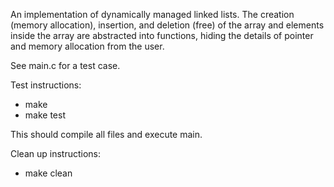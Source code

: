 An implementation of dynamically managed linked lists. 
The creation (memory allocation), insertion, and deletion (free) of the array
and elements inside the array are abstracted into functions, hiding the details
of pointer and memory allocation from the user.

See main.c for a test case.

Test instructions:
- make
- make test

This should compile all files and execute main.

Clean up instructions:
- make clean

